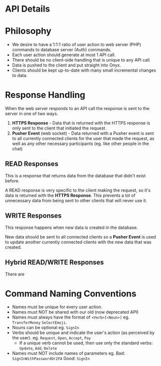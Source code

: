 # API Details
# Philosophy
- We desire to have a 1:1:1 ratio of user action to web server (PHP) commands to database server (Auth) commands.
- Each user action should generate at most 1 API call.
- There should be no client-side handling that is unique to any API call.
- Data is pushed to the client and put straight into Onyx.
- Clients should be kept up-to-date with many small incremental changes to data.
# Response Handling
When the web server responds to an API call the response is sent to the server in one of two ways.
1. **HTTPS Response** - Data that is returned with the HTTPS response is only sent to the client that initiated the request.
2. **Pusher Event** (web socket) - Data returned with a Pusher event is sent to all currently connected clients for the user that made the request, as well as any other necessary participants (eg. like other people in the chat)
## READ Responses
This is a response that returns data from the database that didn't exist before.

A READ response is very specific to the client making the request, so it's data is returned with the **HTTPS Response**. This prevents a lot of unnecessary data from being sent to other clients that will never use it.
## WRITE Responses
This response happens when new data is created in the database.

New data should be sent to all connected clients so a **Pusher Event** is used to update another currently connected clients with the new data that was created.
## Hybrid READ/WRITE Responses
There are 
# Command Naming Conventions
- Names must be unique for every user action.
- Names must NOT be shared with our old (now deprecated API)
- Names must always have the format of `<Verb>[<Noun>]` eg. `TransferMoney` `SelectEmoji`.
- Nouns can be optional eg. `SignIn`
- Verbs should be unique and indicate the user's action (as perceived by the user). eg. `Request`, `Open`, `Accept`, `Pay`
  - If a unique verb cannot be used, then use only the standard verbs: `Update`, `Add`, `Delete`
- Names must NOT include names of parameters eg. Bad: `SignInWithPasswordOr2FA` Good: `SignIn`
